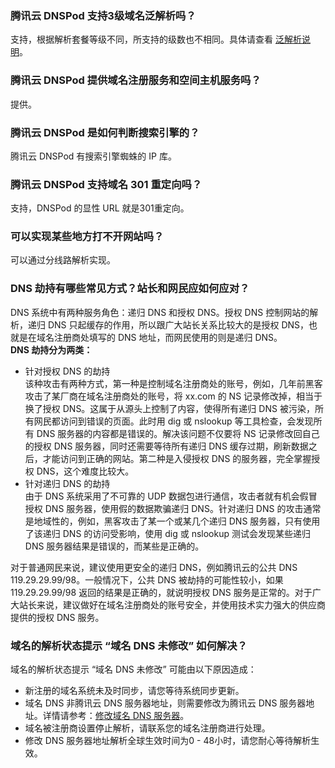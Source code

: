 ### 腾讯云 DNSPod 支持3级域名泛解析吗？
支持，根据解析套餐等级不同，所支持的级数也不相同。具体请查看 [泛解析说明](https://cloud.tencent.com/document/product/302/9073)。

### 腾讯云 DNSPod 提供域名注册服务和空间主机服务吗？
提供。

### 腾讯云 DNSPod 是如何判断搜索引擎的？
腾讯云 DNSPod 有搜索引擎蜘蛛的 IP 库。

### 腾讯云 DNSPod 支持域名 301 重定向吗？
支持，DNSPod 的显性 URL 就是301重定向。

### 可以实现某些地方打不开网站吗？
可以通过分线路解析实现。 

### DNS 劫持有哪些常见方式？站长和网民应如何应对？
DNS 系统中有两种服务角色：递归 DNS 和授权 DNS。授权 DNS 控制网站的解析，递归 DNS 只起缓存的作用，所以跟广大站长关系比较大的是授权 DNS，也就是在域名注册商处填写的 DNS 地址，而网民使用的则是递归 DNS。  
**DNS 劫持分为两类：**  
- 针对授权 DNS 的劫持  
该种攻击有两种方式，第一种是控制域名注册商处的账号，例如，几年前黑客攻击了某厂商在域名注册商处的账号，将 xx.com 的 NS 记录修改掉，相当于换了授权 DNS。这属于从源头上控制了内容，使得所有递归 DNS 被污染，所有网民都访问到错误的页面。此时用 dig 或 nslookup 等工具检查，会发现所有 DNS 服务器的内容都是错误的。解决该问题不仅要将 NS 记录修改回自己的授权 DNS 服务器，同时还需要等待所有递归 DNS 缓存过期，刷新数据之后，才能访问到正确的网站。第二种是入侵授权 DNS 的服务器，完全掌握授权 DNS，这个难度比较大。  
- 针对递归 DNS 的劫持    
由于 DNS 系统采用了不可靠的 UDP 数据包进行通信，攻击者就有机会假冒授权 DNS 服务器，使用假的数据欺骗递归 DNS。针对递归 DNS 的攻击通常是地域性的，例如，黑客攻击了某一个或某几个递归 DNS 服务器，只有使用了该递归 DNS 的访问受影响，使用 dig 或 nslookup 测试会发现某些递归 DNS 服务器结果是错误的，而某些是正确的。  

对于普通网民来说，建议使用更安全的递归 DNS，例如腾讯云的公共 DNS 119.29.29.99/98。一般情况下，公共 DNS 被劫持的可能性较小，如果 119.29.29.99/98 返回的结果是正确的，就说明授权 DNS 服务是正常的。对于广大站长来说，建议做好在域名注册商处的账号安全，并使用技术实力强大的供应商提供的授权 DNS 服务。

### 域名的解析状态提示 “域名 DNS 未修改” 如何解决？
域名的解析状态提示 “域名 DNS 未修改” 可能由以下原因造成：
- 新注册的域名系统未及时同步，请您等待系统同步更新。  
- 域名 DNS 非腾讯云 DNS 服务器地址，则需要修改为腾讯云 DNS 服务器地址。详情请参考：[修改域名 DNS 服务器](https://cloud.tencent.com/document/product/302/5518)。
- 域名被注册商设置停止解析，请联系您的域名注册商进行处理。  
- 修改 DNS 服务器地址解析全球生效时间为0 - 48小时，请您耐心等待解析生效。


